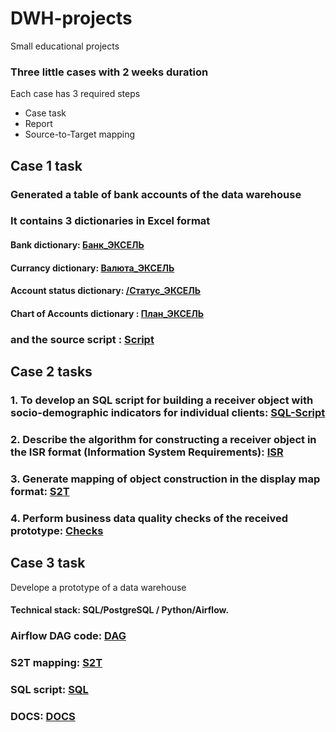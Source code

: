 # DWH-projects
Small educational projects



<h3>Three little cases with 2 weeks duration</h3>
<p>Each case has 3 required steps</p>
<ul>
  <li>Case task</li>
  <li>Report</li>
  <li>Source-to-Target mapping</li>
</ul>

<section id="case1">
    <h2> Case 1 task</h2>
    <h3> Generated a table of bank accounts of the data warehouse</h3>
    <h3>It contains 3 dictionaries in Excel format </h3>
    <h4>
      Bank dictionary: <a href="https://github.com/Nident/DWH-projects/blob/main/case_1/Банк_ЭКСЕЛЬ.xlsx">Банк_ЭКСЕЛЬ</a>
    </h4>
    <h4>
      Currancy dictionary: <a href="https://github.com/Nident/DWH-projects/blob/main/case_1/Валюта_ЭКСЕЛЬ.xlsx">Валюта_ЭКСЕЛЬ</a>
    </h4>
    <h4>
      Account status dictionary:  <a href="https://github.com/Nident/DWH-projects/blob/main/case_1/Статус_ЭКСЕЛЬ.xlsx">/Статус_ЭКСЕЛЬ</a>
    </h4>
    <h4>
      Chart of Accounts dictionary :  <a href="https://github.com/Nident/DWH-projects/blob/main/case_1/План_ЭКСЕЛЬ.xlsx">План_ЭКСЕЛЬ</a> 
    </h4>
    <h3> and the source script : 
      <a href="https://github.com/Nident/DWH-projects/blob/main/case_1/Case_1_creating.sql">Script</a> 
    <h3> 
</section>


<section id="case2">
<h2>Case 2 tasks</h2>
<h3> 
  1. To develop an SQL script for building a receiver object with socio-demographic indicators for individual clients: <a href="https://github.com/Nident/DWH-projects/blob/main/case_2/Case_2-Script.sql"> SQL-Script</a>
 </h3>
<h3> 
  2. Describe the algorithm for constructing a receiver object in the ISR format (Information System Requirements): <a href="https://github.com/Nident/DWH-projects/blob/main/case_2/Требования%20к%20Информационной%20Системе.docx"> ISR</a> 
</h3>
<h3> 
  3. Generate mapping of object construction in the display map format: <a href="https://github.com/Nident/DWH-projects/blob/main/case_2/mapping.xlsx"> S2T</a> 
</h3>
<h3> 
  4. Perform business data quality checks of the received prototype: <a href="https://github.com/Nident/DWH-projects/blob/main/case_2/Проверки.xlsx"> Checks</a> 
</h3>
</section>

<section id="case3">
<h2>Case 3 task</h2>
<p>Develope a prototype of a data warehouse</p>

<h4> Technical stack: SQL/PostgreSQL / Python/Airflow. </h4>

<h3> 
   Airflow DAG code: <a href="https://github.com/Nident/DWH-projects/blob/main/case_3/DAG.py">DAG</a>
</h3>

<h3> 
   S2T mapping: <a href="https://github.com/Nident/DWH-projects/blob/main/case_3/S2T.xlsx">S2T</a>
</h3>

<h3> 
  SQL script: <a href="https://github.com/Nident/DWH-projects/blob/main/case_3/case_3_skript.sql">SQL</a>
</h3>

<h3> 
   DOCS: <a href="https://github.com/Nident/DWH-projects/blob/main/case_3/Документация.docx">DOCS</a>
</h3>
</section>









